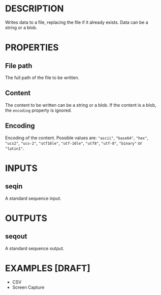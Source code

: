 # DESCRIPTION

Writes data to a file, replacing the file if it already exists. Data can be a string or a blob.

# PROPERTIES

## File path

The full path of the file to be written.

## Content

The content to be written can be a string or a blob. If the content is a blob, the `encoding` property is ignored.

## Encoding

Encoding of the content. Possible values are: `"ascii"`, `"base64"`, `"hex"`, `"ucs2"`, `"ucs-2"`, `"utf16le"`, `"utf-16le"`, `"utf8"`, `"utf-8"`, `"binary"` or `"latin1"`.

# INPUTS

## seqin

A standard sequence input.

# OUTPUTS

## seqout

A standard sequence output.

# EXAMPLES [DRAFT]

-   CSV
-   Screen Capture
